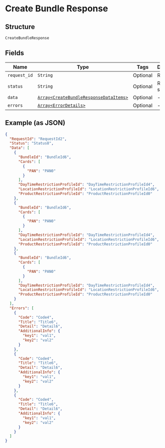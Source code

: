 
# Create Bundle Response

## Structure

`CreateBundleResponse`

## Fields

| Name | Type | Tags | Description |
|  --- | --- | --- | --- |
| `request_id` | `String` | Optional | Request Id |
| `status` | `String` | Optional | Response status |
| `data` | [`Array<CreateBundleResponseDataItems>`](../../doc/models/create-bundle-response-data-items.md) | Optional | - |
| `errors` | [`Array<ErrorDetails>`](../../doc/models/error-details.md) | Optional | - |

## Example (as JSON)

```json
{
  "RequestId": "RequestId2",
  "Status": "Status8",
  "Data": [
    {
      "BundleId": "BundleId6",
      "Cards": [
        {
          "PAN": "PAN0"
        }
      ],
      "DayTimeRestrictionProfileId": "DayTimeRestrictionProfileId4",
      "LocationRestrictionProfileId": "LocationRestrictionProfileId6",
      "ProductRestrictionProfileId": "ProductRestrictionProfileId0"
    },
    {
      "BundleId": "BundleId6",
      "Cards": [
        {
          "PAN": "PAN0"
        }
      ],
      "DayTimeRestrictionProfileId": "DayTimeRestrictionProfileId4",
      "LocationRestrictionProfileId": "LocationRestrictionProfileId6",
      "ProductRestrictionProfileId": "ProductRestrictionProfileId0"
    },
    {
      "BundleId": "BundleId6",
      "Cards": [
        {
          "PAN": "PAN0"
        }
      ],
      "DayTimeRestrictionProfileId": "DayTimeRestrictionProfileId4",
      "LocationRestrictionProfileId": "LocationRestrictionProfileId6",
      "ProductRestrictionProfileId": "ProductRestrictionProfileId0"
    }
  ],
  "Errors": [
    {
      "Code": "Code4",
      "Title": "Title6",
      "Detail": "Detail6",
      "AdditionalInfo": {
        "key1": "val1",
        "key2": "val2"
      }
    },
    {
      "Code": "Code4",
      "Title": "Title6",
      "Detail": "Detail6",
      "AdditionalInfo": {
        "key1": "val1",
        "key2": "val2"
      }
    },
    {
      "Code": "Code4",
      "Title": "Title6",
      "Detail": "Detail6",
      "AdditionalInfo": {
        "key1": "val1",
        "key2": "val2"
      }
    }
  ]
}
```


